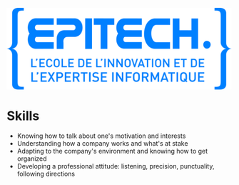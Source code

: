 ![Illustration](epitech.jpg)


# Skills
-	Knowing how to talk about one's motivation and interests
-	Understanding how a company works and what's at stake 
-	Adapting to the company's environment and knowing how to get organized  
-	Developing a professional attitude: listening, precision, punctuality, following directions
